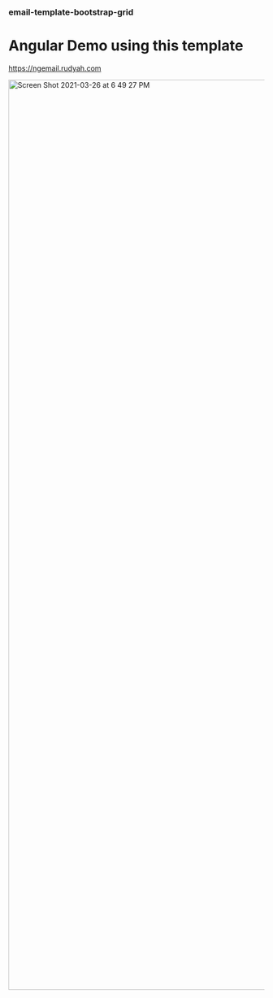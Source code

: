 ### email-template-bootstrap-grid

# Angular Demo using this template
https://ngemail.rudyah.com

<img width="1792" alt="Screen Shot 2021-03-26 at 6 49 27 PM" src="https://user-images.githubusercontent.com/949014/112706860-42970780-8e64-11eb-8efb-5a02dd8a3014.png">

